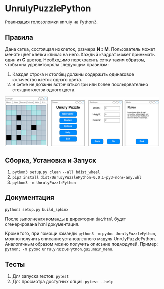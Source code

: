 # UnrulyPuzzlePython

Реализация головоломки unruly на Python3.

## Правила

Дана сетка, состоящая из клеток, размера **N** x **M**. Пользователь может менять цвет клетки кликая на него. Каждый квадрат может принимать один из **C** цветов. Необходимо перекрасить сетку таким образом, чтобы она удовлетворяла следующим правилам:
  1. Каждая строка и столбец должны содержать одинаковое количество клеток одного цвета.
  2. В сетке не должны встречаться три или более последовательно стоящих клеток одного цвета.

![UI Example](images/ui.jpg)

## Сборка, Установка и Запуск
  1. `python3 setup.py clean --all bdist_wheel`
  2. `pip3 install dist/UnrulyPuzzlePython-0.0.1-py3-none-any.whl`
  3. `python3 -m UnrulyPuzzlePython`

## Документация
  `python3 setup.py build_sphinx`

  После выполнения команды в директории `doc/html` будет сгенерирована html
  документация.

  Кроме того, при помощи команды `python3 -m pydoc UnrulyPuzzlePython`, можно получить описание установленного
  модуля UnrulyPuzzlePython. Аналогичным образом можно
  получить описание подмодулей. Пример: `python3 -m pydoc UnrulyPuzzlePython.gui.main_menu`. 
## Тесты
  1. Для запуска тестов: `pytest`
  2. Для просмотра доступных опций: `pytest --help`
